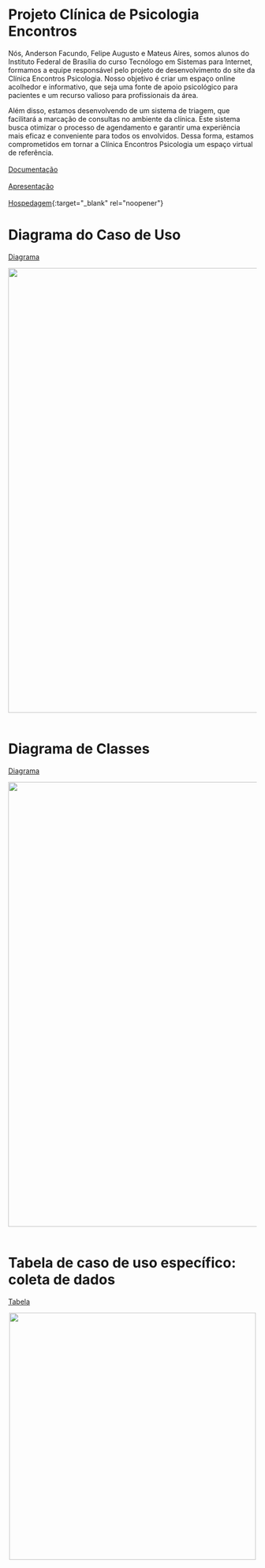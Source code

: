# Projeto Clínica de Psicologia Encontros
Nós, Anderson Facundo, Felipe Augusto e Mateus Aires, somos alunos do Instituto Federal de Brasília do curso Tecnólogo em Sistemas para Internet, formamos a equipe responsável pelo projeto de desenvolvimento do site da Clínica Encontros Psicologia. Nosso objetivo é criar um espaço online acolhedor e informativo, que seja uma fonte de apoio psicológico para pacientes e um recurso valioso para profissionais da área.

Além disso, estamos desenvolvendo de um sistema de triagem, que facilitará a marcação de consultas no ambiente da clínica. Este sistema busca otimizar o processo de agendamento e garantir uma experiência mais eficaz e conveniente para todos os envolvidos. Dessa forma, estamos comprometidos em tornar a Clínica Encontros Psicologia um espaço virtual de referência.
<br>
<br>
[Documentação](https://docs.google.com/document/d/1nJHjfoPiTwUTOmsQj7v6Wyhj5uKC_Hik7XbtENvbba4/edit?usp=sharing)
<br>
<br>
[Apresentação](https://www.canva.com/design/DAFwy9pj8vQ/zjveoQ4cudwYAwI2aPJFtw/edit?utm_content=DAFwy9pj8vQ&utm_campaign=designshare&utm_medium=link2&utm_source=sharebutton)
<br>
<br>
[Hospedagem](https://mateuaires.github.io/ProjetoIntegradorII/){:target="_blank" rel="noopener"}

# Diagrama do Caso de Uso
[Diagrama](https://lucid.app/lucidchart/86063e43-abce-4347-8711-ff587eb168d4/edit?invitationId=inv_7785901f-4d76-475c-bbe6-4cd5a99ab6ea&page=0_0#)

<div align="center">
  <img src="https://user-images.githubusercontent.com/137817410/283873976-2f235c79-41e2-489e-ae27-5864529541bb.png" width="900px"/>
</div>

<br>

# Diagrama de Classes
[Diagrama](https://lucid.app/lucidchart/cac86bf2-eae5-4fa2-abea-271981ab3d5a/edit?invitationId=inv_10260c62-3833-4b1b-bf01-743917529ddb&page=0_0#)

<div align="center">
  <img src="https://private-user-images.githubusercontent.com/137817410/286591400-2d287482-66bc-43ce-be2c-54ff45f746cd.png?jwt=eyJhbGciOiJIUzI1NiIsInR5cCI6IkpXVCJ9.eyJpc3MiOiJnaXRodWIuY29tIiwiYXVkIjoicmF3LmdpdGh1YnVzZXJjb250ZW50LmNvbSIsImtleSI6ImtleTEiLCJleHAiOjE3MDE3OTk5NjUsIm5iZiI6MTcwMTc5OTY2NSwicGF0aCI6Ii8xMzc4MTc0MTAvMjg2NTkxNDAwLTJkMjg3NDgyLTY2YmMtNDNjZS1iZTJjLTU0ZmY0NWY3NDZjZC5wbmc_WC1BbXotQWxnb3JpdGhtPUFXUzQtSE1BQy1TSEEyNTYmWC1BbXotQ3JlZGVudGlhbD1BS0lBSVdOSllBWDRDU1ZFSDUzQSUyRjIwMjMxMjA1JTJGdXMtZWFzdC0xJTJGczMlMkZhd3M0X3JlcXVlc3QmWC1BbXotRGF0ZT0yMDIzMTIwNVQxODA3NDVaJlgtQW16LUV4cGlyZXM9MzAwJlgtQW16LVNpZ25hdHVyZT0yZGJkM2M1Mjc2MTRhMGIyZmIxMjRiYjQ0OWU4MDk3NjAzNTdmYWE3ZWZiZDY4MWU3MjQ5ZDU3ZWI0YjRlNDE5JlgtQW16LVNpZ25lZEhlYWRlcnM9aG9zdCZhY3Rvcl9pZD0wJmtleV9pZD0wJnJlcG9faWQ9MCJ9.Fxl3gTB-7cLBg5tj7SXJF9giMzG1qkUlSMb7c1jTtuQ" width="900px"/>
</div>

<br>

# Tabela de caso de uso específico: coleta de dados
[Tabela](https://docs.google.com/document/d/1VjHnzXunMZ1P3ColXXCZ8EX083d5y-71LdPKLM8u5XQ/edit?usp=sharing)

<div align="center">
<img src="https://user-images.githubusercontent.com/137817410/283873269-00ea3831-ef1d-4fba-80af-b31adc712c2d.png" width="500px"/>
</div>
